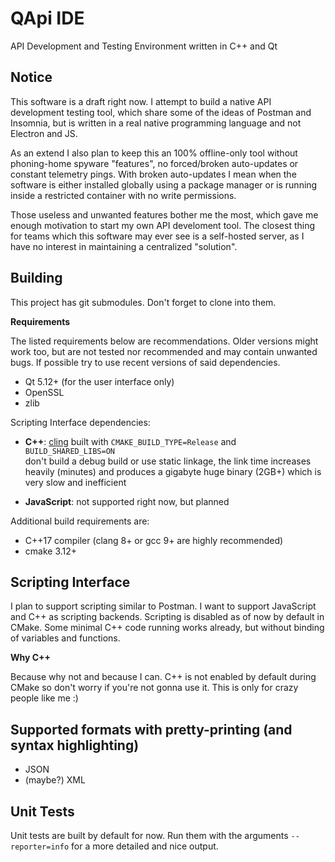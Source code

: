 # QApi IDE

API Development and Testing Environment written in C++ and Qt

## Notice

This software is a draft right now. I attempt to build a native API development
testing tool, which share some of the ideas of Postman and Insomnia, but is
written in a real native programming language and not Electron and JS.

As an extend I also plan to keep this an 100% offline-only tool without phoning-home
spyware "features", no forced/broken auto-updates or constant telemetry pings. With
broken auto-updates I mean when the software is either installed globally using a
package manager or is running inside a restricted container with no write permissions.

Those useless and unwanted features bother me the most, which gave me enough motivation
to start my own API develoment tool. The closest thing for teams which this software
may ever see is a self-hosted server, as I have no interest in maintaining a centralized
"solution".

## Building

This project has git submodules. Don't forget to clone into them.

**Requirements**

The listed requirements below are recommendations. Older versions might work too, but are
not tested nor recommended and may contain unwanted bugs. If possible try to use recent
versions of said dependencies.

 - Qt 5.12+ (for the user interface only)
 - OpenSSL
 - zlib

Scripting Interface dependencies:

 - **C++**: [cling](https://root.cern.ch/cling) built with `CMAKE_BUILD_TYPE=Release` and `BUILD_SHARED_LIBS=ON`\
   don't build a debug build or use static linkage, the link time increases heavily (minutes) and produces a
   gigabyte huge binary (2GB+) which is very slow and inefficient

 - **JavaScript**: not supported right now, but planned

Additional build requirements are:

 - C++17 compiler (clang 8+ or gcc 9+ are highly recommended)
 - cmake 3.12+

## Scripting Interface

I plan to support scripting similar to Postman. I want to support JavaScript and C++
as scripting backends. Scripting is disabled as of now by default in CMake.
Some minimal C++ code running works already, but without binding of variables and
functions.

**Why C++**

Because why not and because I can. C++ is not enabled by default during CMake so
don't worry if you're not gonna use it. This is only for crazy people like me :)

## Supported formats with pretty-printing (and syntax highlighting)

 - JSON
 - (maybe?) XML

## Unit Tests

Unit tests are built by default for now. Run them with the arguments `--reporter=info` for
a more detailed and nice output.
